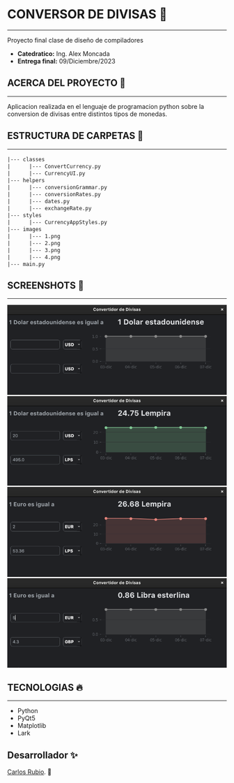 # CONVERSOR DE DIVISAS 💯
---

Proyecto final clase de diseño de compiladores

- **Catedratico:** Ing. Alex Moncada
- **Entrega final:** 09/Diciembre/2023

## ACERCA DEL PROYECTO 🧩
---

Aplicacion realizada en el lenguaje de programacion python sobre la conversion de divisas entre distintos tipos de monedas.

## ESTRUCTURA DE CARPETAS 📎
---

```
|--- classes
|      |--- ConvertCurrency.py
|      |--- CurrencyUI.py
|--- helpers
|      |--- conversionGrammar.py
|      |--- conversionRates.py
|      |--- dates.py
|      |--- exchangeRate.py
|--- styles
|      |--- CurrencyAppStyles.py
|--- images
|      |--- 1.png
|      |--- 2.png
|      |--- 3.png
|      |--- 4.png
|--- main.py
```

## SCREENSHOTS 📌
---

![Primera imagen del diseño de la app](/images/1.png)
![Segunda imagen del diseño de la app](/images/2.png)
![Tercera imagen del diseño de la app](/images/3.png)
![Cuarta imagen del diseño de la app](/images/4.png)

## TECNOLOGIAS 🔥
---

- Python
- PyQt5 
- Matplotlib 
- Lark 

## Desarrollador ✨

[Carlos Rubio](https://github.com/Reyniery-Carlitos/). 🐺​
